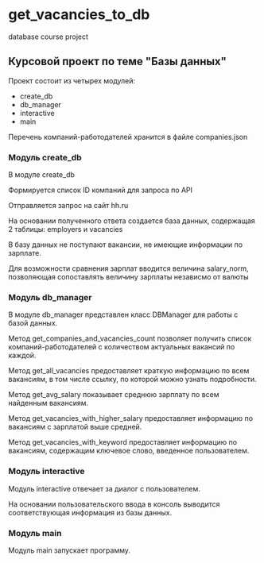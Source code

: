 # get_vacancies_to_db
database course project
## Курсовой проект по теме "Базы данных"
Проект состоит из четырех модулей:
* create_db
* db_manager
* interactive
* main

Перечень компаний-работодателей хранится в файле companies.json 

### Модуль create_db

В модуле create_db

Формируется список ID компаний для запроса по API

Отправляется запрос на сайт hh.ru

На основании полученного ответа создается база данных, содержащая 2 таблицы: employers и vacancies

В базу данных не поступают вакансии, не имеющие информации по зарплате.

Для возможности сравнения зарплат вводится величина salary_norm,
позволяющая сопоставлять величину зарплаты независмо от валюты

### Модуль db_manager

В модуле db_manager представлен класс DBManager для работы с базой данных.

Метод get_companies_and_vacancies_count позволяет получить список компаний-работодателей с количеством актуальных вакансий по каждой.

Метод get_all_vacancies предоставляет краткую информацию по всем вакансиям, в том числе ссылку, по которой можно узнать подробности.

Метод get_avg_salary показывает среднюю зарплату по всем найденным вакансиям.

Метод get_vacancies_with_higher_salary предоставляет информацию по вакансиям с зарплатой выше средней.

Метод get_vacancies_with_keyword предоставляет информацию по вакансиям, содержащим ключевое слово, введенное пользователем.

### Модуль interactive

Модуль interactive отвечает за диалог с пользователем.

На основании пользовательского ввода в консоль выводится соответствующая информация из базы данных.

### Модуль main

Модуль main запускает программу.